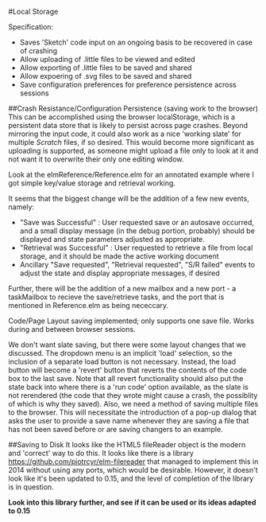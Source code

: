 #Local Storage

Specification:
* Saves 'Sketch' code input on an ongoing basis to be recovered in case of crashing
* Allow uploading of .little files to be viewed and edited
* Allow exporting of .little files to be saved and shared
* Allow expoering of .svg files to be saved and shared
* Save configuration preferences for preference persistence across sessions

##Crash Resistance/Configuration Persistence (saving work to the browser)
This can be accomplished using the browser localStorage, which is a persistent data store that is likely to persist across page crashes. Beyond mirroring the input code, it could also work as a nice 'working slate' for multiple *Scratch* files, if so desired. This would become more significant as uploading is supported, as someone might upload a file only to look at it and not want it to overwrite their only one editing window.

Look at the elmReference/Reference.elm for an annotated example where I got simple key/value storage and retrieval working.

It seems that the biggest change will be the addition of a few new events, namely:
* "Save was Successful" : User requested save or an autosave occurred, and a small display message (in the debug portion, probably) should be displayed and state parameters adjusted as appropriate.
* "Retrieval was Successful" : User requested to retrieve a file from local storage, and it should be made the active working document
* Ancillary "Save requested", "Retrieval requested", "S/R failed" events to adjust the state and display appropriate messages, if desired

Further, there will be the addition of a new mailbox and a new port - a taskMailbox to recieve the save/retrieve tasks, and the port that is mentioned in Reference.elm as being nececcary. 

Code/Page Layout saving implemented; only supports one save file. Works during
and between browser sessions.

We don't want slate saving, but there were some layout changes that we discussed. The dropdown menu is an implicit 'load' selection, so the inclusion of a separate load button is not necessary. Instead, the load button will become a 'revert' button that reverts the contents of the code box to the last save. Note that all revert functionality should also put the state back into where there is a 'run code' option available, as the slate is not rerendered (the code that they wrote might cause a crash, the possiblity of which is why they saved). Also, we need a method of saving multiple files to the browser. This will necessitate the introduction of a pop-up dialog that asks the user to provide a save name whenever they are saving a file that has not been saved before or are saving changers to an example.

##Saving to Disk
It looks like the HTML5 fileReader object is the modern and 'correct' way to do this. It looks like there is a library https://github.com/piotrcyr/elm-filereader that managed to implement this in 2014 without using any ports, which would be desirable. However, it doesn't look like it's been updated to 0.15, and the level of completion of the library is in question. 

**Look into this library further, and see if it can be used or its ideas adapted to 0.15**
